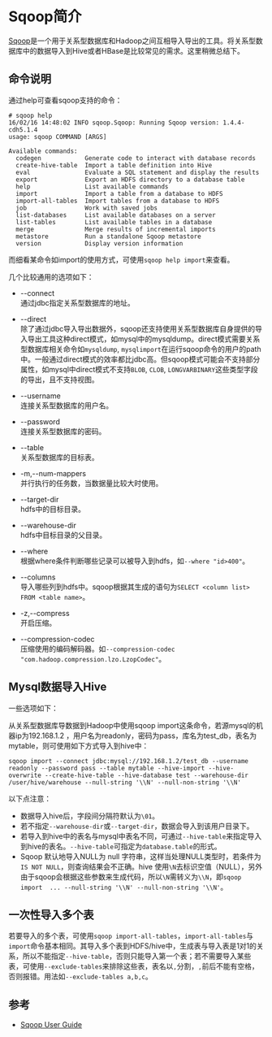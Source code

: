 # Sqoop简介

[Sqoop](http://sqoop.apache.org/)是一个用于关系型数据库和Hadoop之间互相导入导出的工具。将关系型数据库中的数据导入到Hive或者HBase是比较常见的需求。这里稍微总结下。

## 命令说明

通过help可查看sqoop支持的命令：

```
# sqoop help
16/02/16 14:48:02 INFO sqoop.Sqoop: Running Sqoop version: 1.4.4-cdh5.1.4
usage: sqoop COMMAND [ARGS]

Available commands:
  codegen            Generate code to interact with database records
  create-hive-table  Import a table definition into Hive
  eval               Evaluate a SQL statement and display the results
  export             Export an HDFS directory to a database table
  help               List available commands
  import             Import a table from a database to HDFS
  import-all-tables  Import tables from a database to HDFS
  job                Work with saved jobs
  list-databases     List available databases on a server
  list-tables        List available tables in a database
  merge              Merge results of incremental imports
  metastore          Run a standalone Sqoop metastore
  version            Display version information
```

而细看某命令如import的使用方式，可使用`sqoop help import`来查看。

几个比较通用的选项如下：

- --connect      
通过jdbc指定关系型数据库的地址。

- --direct        
除了通过jdbc导入导出数据外，sqoop还支持使用关系型数据库自身提供的导入导出工具这种direct模式，如mysql中的mysqldump。direct模式需要关系型数据库相关命令如`mysqldump`, `mysqlimport`在运行sqoop命令的用户的path中。一般通过direct模式的效率都比jdbc高。但sqoop模式可能会不支持部分属性，如mysql中direct模式不支持`BLOB`, `CLOB`, `LONGVARBINARY`这些类型字段的导出，且不支持视图。
 
- --username    
连接关系型数据库的用户名。

- --password     
连接关系型数据库的密码。

- --table          
关系型数据库的目标表。

- -m,--num-mappers            
并行执行的任务数，当数据量比较大时使用。

- --target-dir      
hdfs中的目标目录。

- --warehouse-dir       
hdfs中目标目录的父目录。

- --where      
根据where条件判断哪些记录可以被导入到hdfs，如`--where "id>400"`。

- --columns        
导入哪些列到hdfs中。sqoop根据其生成的语句为`SELECT <column list> FROM <table name>`。

- -z,--compress      
开启压缩。

- --compression-codec       
压缩使用的编码解码器。如`--compression-codec "com.hadoop.compression.lzo.LzopCodec"`。 


## Mysql数据导入Hive

一些选项如下：

从关系型数据库导数据到Hadoop中使用sqoop import这条命令，若源mysql的机器ip为192.168.1.2 ，用户名为readonly，密码为pass，库名为test_db，表名为mytable，则可使用如下方式导入到hive中：

```
sqoop import --connect jdbc:mysql://192.168.1.2/test_db --username readonly --password pass --table mytable --hive-import --hive-overwrite --create-hive-table --hive-database test --warehouse-dir /user/hive/warehouse --null-string '\\N' --null-non-string '\\N'
```

以下点注意：

- 数据导入hive后，字段间分隔符默认为`\01`。
- 若不指定`--warehouse-dir`或`--target-dir`，数据会导入到该用户目录下。
- 若导入到hive中的表名与mysql中表名不同，可通过`--hive-table`来指定导入到hive的表名。`--hive-table`可指定为`database.table`的形式。
- Sqoop 默认地导入NULL为 null 字符串，这样当处理NULL类型时，若条件为`IS NOT NULL`，则查询结果会不正确。hive 使用`\N`去标识空值（NULL），另外由于sqoop会根据这些参数来生成代码，所以`\N`需转义为`\\N`，即`sqoop import  ... --null-string '\\N' --null-non-string '\\N'`。

## 一次性导入多个表
若要导入的多个表，可使用`sqoop import-all-tables`，`import-all-tables`与`import`命令基本相同。其导入多个表到HDFS/hive中，生成表与导入表是1对1的关系，所以不能指定`--hive-table`，否则只能导入第一个表；若不需要导入某些表，可使用`--exclude-tables`来排除这些表，表名以`,`分割，`,`前后不能有空格，否则报错。用法如`--exclude-tables a,b,c`。




















## 参考
- [Sqoop User Guide](https://sqoop.apache.org/docs/1.4.6/SqoopUserGuide.html)
